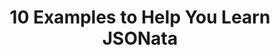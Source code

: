 ---
layout: externalpost
title: "10 Examples to Help You Learn JSONata"
redirect_url: https://blues.io/blog/10-jsonata-examples/
publication_name: "Blues Blog"
publication_url: "https://blues.io/blog/"
---